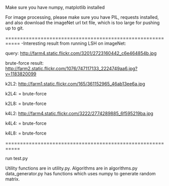 Make sure you have numpy, matplotlib installed

For image processing, please make sure you have PIL, requests installed, and
also download the imageNet url txt file, which is too large for pushing up to
git.

===========================================================
-Interesting result from running LSH on imageNet:

query: http://farm4.static.flickr.com/3201/2723160442_c6e464854b.jpg

brute-force result: http://farm2.static.flickr.com/1076/747117133_2224749aa6.jpg?v=1183820099

k2L2: http://farm1.static.flickr.com/165/361152965_46ab13ee6a.jpg

k2L4: = brute-force

k2L8: = brute-force

k4L2: http://farm4.static.flickr.com/3222/2774289885_6f595219ba.jpg

k4L4: = brute-force

k4L8: = brute-force

===========================================================

run test.py

Utility functions are in utility.py. 
Algorithms are in algorithms.py 
data_generator.py has functions which uses numpy to generate random matrix.
